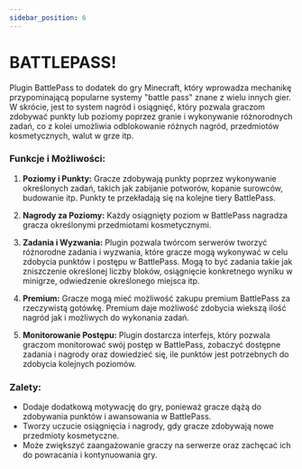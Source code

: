 ```yaml
---
sidebar_position: 6
---
```


# BATTLEPASS! 

Plugin BattlePass to dodatek do gry Minecraft, który wprowadza mechanikę przypominającą popularne systemy "battle pass" znane z wielu innych gier. W skrócie, jest to system nagród i osiągnięć, który pozwala graczom zdobywać punkty lub poziomy poprzez granie i wykonywanie różnorodnych zadań, co z kolei umożliwia odblokowanie różnych nagród, przedmiotów kosmetycznych, walut w grze itp.

### Funkcje i Możliwości:
1. **Poziomy i Punkty:** Gracze zdobywają punkty poprzez wykonywanie określonych zadań, takich jak zabijanie potworów, kopanie surowców, budowanie itp. Punkty te przekładają się na kolejne tiery BattlePass.

2. **Nagrody za Poziomy:** Każdy osiągnięty poziom w BattlePass nagradza gracza określonymi przedmiotami kosmetycznymi.

3. **Zadania i Wyzwania:** Plugin pozwala twórcom serwerów tworzyć różnorodne zadania i wyzwania, które gracze mogą wykonywać w celu zdobycia punktów i postępu w BattlePass. Mogą to być zadania takie jak zniszczenie określonej liczby bloków, osiągnięcie konkretnego wyniku w minigrze, odwiedzenie określonego miejsca itp.

5. **Premium:** Gracze mogą mieć możliwość zakupu premium BattlePass za  rzeczywistą gotówkę. Premium daje możliwość zdobycia wiekszą ilość nagród jak i możliwych do wykonania zadań.

6. **Monitorowanie Postępu:** Plugin dostarcza interfejs, który pozwala graczom monitorować swój postęp w BattlePass, zobaczyć dostępne zadania i nagrody oraz dowiedzieć się, ile punktów jest potrzebnych do zdobycia kolejnych poziomów.

### Zalety:
- Dodaje dodatkową motywację do gry, ponieważ gracze dążą do zdobywania punktów i awansowania w BattlePass.
- Tworzy uczucie osiągnięcia i nagrody, gdy gracze zdobywają nowe przedmioty kosmetyczne.
- Może zwiększyć zaangażowanie graczy na serwerze oraz zachęcać ich do powracania i kontynuowania gry.


